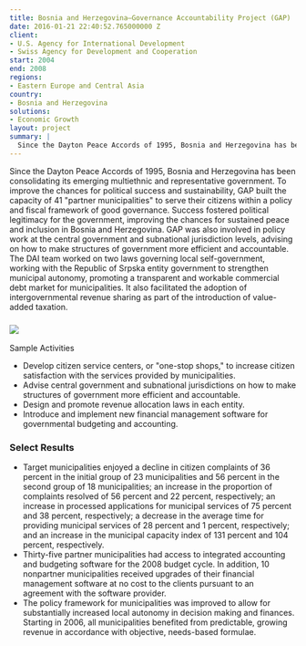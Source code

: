 ```yaml
---
title: Bosnia and Herzegovina—Governance Accountability Project (GAP)
date: 2016-01-21 22:40:52.765000000 Z
client:
- U.S. Agency for International Development
- Swiss Agency for Development and Cooperation
start: 2004
end: 2008
regions:
- Eastern Europe and Central Asia
country:
- Bosnia and Herzegovina
solutions:
- Economic Growth
layout: project
summary: |
  Since the Dayton Peace Accords of 1995, Bosnia and Herzegovina has been consolidating its emerging multiethnic and representative government. To improve the chances for political success and sustainability, GAP built the capacity of 41 "partner municipalities" to serve their citizens within a policy and fiscal framework of good governance.
---
```


Since the Dayton Peace Accords of 1995, Bosnia and Herzegovina has been consolidating its emerging multiethnic and representative government. To improve the chances for political success and sustainability, GAP built the capacity of 41 "partner municipalities" to serve their citizens within a policy and fiscal framework of good governance. Success fostered political legitimacy for the government, improving the chances for sustained peace and inclusion in Bosnia and Herzegovina. GAP was also involved in policy work at the central government and subnational jurisdiction levels, advising on how to make structures of government more efficient and accountable. The DAI team worked on two laws governing local self-government, working with the Republic of Srpska entity government to strengthen municipal autonomy, promoting a transparent and workable commercial debt market for municipalities. It also facilitated the adoption of intergovernmental revenue sharing as part of the introduction of value-added taxation.

###  ![][1]  
Sample Activities

* Develop citizen service centers, or "one-stop shops," to increase citizen satisfaction with the services provided by municipalities.
* Advise central government and subnational jurisdictions on how to make structures of government more efficient and accountable.
* Design and promote revenue allocation laws in each entity.
* Introduce and implement new financial management software for governmental budgeting and accounting.

###  Select Results

* Target municipalities enjoyed a decline in citizen complaints of 36 percent in the initial group of 23 municipalities and 56 percent in the second group of 18 municipalities; an increase in the proportion of complaints resolved of 56 percent and 22 percent, respectively; an increase in processed applications for municipal services of 75 percent and 38 percent, respectively; a decrease in the average time for providing municipal services of 28 percent and 1 percent, respectively; and an increase in the municipal capacity index of 131 percent and 104 percent, respectively.
* Thirty-five partner municipalities had access to integrated accounting and budgeting software for the 2008 budget cycle. In addition, 10 nonpartner municipalities received upgrades of their financial management software at no cost to the clients pursuant to an agreement with the software provider.
* The policy framework for municipalities was improved to allow for substantially increased local autonomy in decision making and finances. Starting in 2006, all municipalities benefited from predictable, growing revenue in accordance with objective, needs-based formulae.

[1]: /assets/images/projects/Bosnia.jpg
